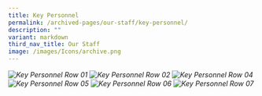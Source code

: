 ```yaml
---
title: Key Personnel
permalink: /archived-pages/our-staff/key-personnel/
description: ""
variant: markdown
third_nav_title: Our Staff
image: /images/Icons/archive.png
---
```

<img alt="Key Personnel Row 01" src="https://staging-lite.d3o5f2eggdqz6.amplifyapp.com/images/Our%20Story/Organisation%20Chart/Key%20Personnel/01keyperson2025.png">
<img alt="Key Personnel Row 02" src="https://staging-lite.d3o5f2eggdqz6.amplifyapp.com/images/Our%20Story/Organisation%20Chart/Key%20Personnel/02keyperson2025.png">

<img alt="Key Personnel Row 04" src="https://staging-lite.d3o5f2eggdqz6.amplifyapp.com/images/Our%20Story/Organisation%20Chart/Key%20Personnel/04keyperson2025.png">
<img alt="Key Personnel Row 05" src="https://staging-lite.d3o5f2eggdqz6.amplifyapp.com/images/Our%20Story/Organisation%20Chart/Key%20Personnel/05keyperson2025.png">
<img alt="Key Personnel Row 06" src="https://staging-lite.d3o5f2eggdqz6.amplifyapp.com/images/Our%20Story/Organisation%20Chart/Key%20Personnel/06keyperson2025.png">
<img alt="Key Personnel Row 07" src="https://staging-lite.d3o5f2eggdqz6.amplifyapp.com/images/Our%20Story/Organisation%20Chart/07keyperson2025.png">

<style>	
	img {
		font-style: italic;
		max-width: 100%;
		height: auto;
		vertical-align: middle;
		background-repeat: no- repeat;
		background-size: cover;
	}
	</style>